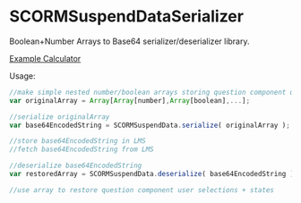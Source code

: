 SCORMSuspendDataSerializer
============================
Boolean+Number Arrays to Base64 serializer/deserializer library.


[Example Calculator](https://rawgit.com/oliverfoster/SCORMSuspendDataSerializer/master/example/index.html)

Usage:

```javascript
//make simple nested number/boolean arrays storing question component user selections + states
var originalArray = Array[Array[number],Array[boolean],...];

//serialize originalArray
var base64EncodedString = SCORMSuspendData.serialize( originalArray );

//store base64EncodedString in LMS
//fetch base64EncodedString from LMS

//deserialize base64EncodedString
var restoredArray = SCORMSuspendData.deserialize( base64EncodedString );

//use array to restore question component user selections + states

```
